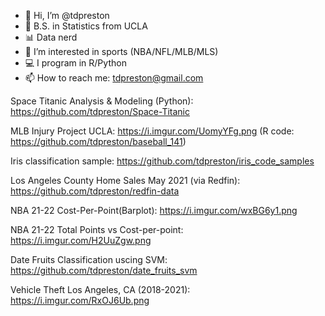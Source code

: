 - 👋 Hi, I’m @tdpreston
- 🐻 B.S. in Statistics from UCLA
- 📊 Data nerd
- 👀 I’m interested in sports (NBA/NFL/MLB/MLS)
- 💻 I program in R/Python
- 📫 How to reach me: tdpreston@gmail.com

Space Titanic Analysis & Modeling (Python): https://github.com/tdpreston/Space-Titanic

MLB Injury Project UCLA: https://i.imgur.com/UomyYFg.png (R code: https://github.com/tdpreston/baseball_141)

Iris classification sample: https://github.com/tdpreston/iris_code_samples

Los Angeles County Home Sales May 2021 (via Redfin): https://github.com/tdpreston/redfin-data

NBA 21-22 Cost-Per-Point(Barplot): https://i.imgur.com/wxBG6y1.png

NBA 21-22 Total Points vs Cost-per-point: https://i.imgur.com/H2UuZgw.png

Date Fruits Classification uscing SVM: https://github.com/tdpreston/date_fruits_svm

Vehicle Theft Los Angeles, CA (2018-2021): https://i.imgur.com/RxOJ6Ub.png



<!---
tdpreston/tdpreston is a ✨ special ✨ repository because its `README.md` (this file) appears on your GitHub profile.
You can click the Preview link to take a look at your changes.
--->
